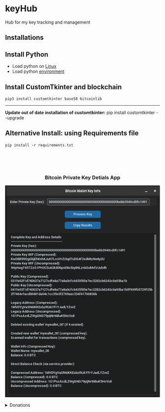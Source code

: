 # keyHub
Hub for my key tracking and management 


## Installations

## Install Python
- Load python on [Linux](./python311.md)
- Load python [environment](./loadPythonEnv.md)
## Install CustomTkinter and blockchain
    pip3 install customtkinter base58 bitcoinlib
---
**<if necessary> Update out of date installation of customtkinter:** pip install customtkinter --upgrade


## Alternative Install: using Requirements file 
    pip install -r requirements.txt 


</br>
</br>
</br>

<h3 align="center">Bitcoin Private Key Detials App</h3>
    <p align="center">
    <picture>
        <source media="(prefers-color-scheme: dark)" srcset="./images/view_privKey_main.png">
        <img src="./images/view_privKey_main.png">
    </picture>
    </p>
</h3>



<details>
<summary>Donations</summary>

 ##### QR CODE create by: [myself](https://github.com/Juniorduc44/qrGenGui)
 <h3 align="center">BITCOIN</h3>
 <h3 align="center">bc1qfm8dhsfp64z0tm9yrgl8sq60d5q89pu4y8z2j9</h3>
     <p align="center">
     <picture>
         <source media="(prefers-color-scheme: dark)" srcset="./images/qrDonation_keyHub.png">
         <img src="./images/qrDonation_keyHub.png">
     </picture>
     </p>
 </h3>


 </details>